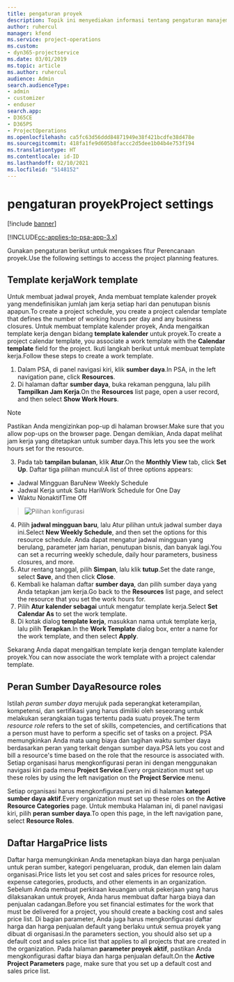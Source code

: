 ```yaml
---
title: pengaturan proyek
description: Topik ini menyediakan informasi tentang pengaturan manajemen proyek.
author: ruhercul
manager: kfend
ms.service: project-operations
ms.custom:
- dyn365-projectservice
ms.date: 03/01/2019
ms.topic: article
ms.author: ruhercul
audience: Admin
search.audienceType:
- admin
- customizer
- enduser
search.app:
- D365CE
- D365PS
- ProjectOperations
ms.openlocfilehash: ca5fc63d56ddd84871949e38f421bcdfe38d478e
ms.sourcegitcommit: 418fa1fe9d605b8faccc2d5dee1b04b4e753f194
ms.translationtype: HT
ms.contentlocale: id-ID
ms.lasthandoff: 02/10/2021
ms.locfileid: "5148152"
---
```

# <a name="project-settings"></a><span data-ttu-id="69844-103">pengaturan proyek</span><span class="sxs-lookup"><span data-stu-id="69844-103">Project settings</span></span>

[!include [banner](../includes/psa-now-project-operations.md)]

[!INCLUDE[cc-applies-to-psa-app-3.x](../includes/cc-applies-to-psa-app-3x.md)]

<span data-ttu-id="69844-104">Gunakan pengaturan berikut untuk mengakses fitur Perencanaan proyek.</span><span class="sxs-lookup"><span data-stu-id="69844-104">Use the following settings to access the project planning features.</span></span>

## <a name="work-template"></a><span data-ttu-id="69844-105">Template kerja</span><span class="sxs-lookup"><span data-stu-id="69844-105">Work template</span></span>

<span data-ttu-id="69844-106">Untuk membuat jadwal proyek, Anda membuat template kalender proyek yang mendefinisikan jumlah jam kerja setiap hari dan penutupan bisnis apapun.</span><span class="sxs-lookup"><span data-stu-id="69844-106">To create a project schedule, you create a project calendar template that defines the number of working hours per day and any business closures.</span></span> <span data-ttu-id="69844-107">Untuk membuat template kalender proyek, Anda mengaitkan template kerja dengan bidang **template kalender** untuk proyek.</span><span class="sxs-lookup"><span data-stu-id="69844-107">To create a project calendar template, you associate a work template with the **Calendar template** field for the project.</span></span> <span data-ttu-id="69844-108">Ikuti langkah berikut untuk membuat template kerja.</span><span class="sxs-lookup"><span data-stu-id="69844-108">Follow these steps to create a work template.</span></span>

1. <span data-ttu-id="69844-109">Dalam PSA, di panel navigasi kiri, klik **sumber daya**.</span><span class="sxs-lookup"><span data-stu-id="69844-109">In PSA, in the left navigation pane, click **Resources**.</span></span> 
2. <span data-ttu-id="69844-110">Di halaman daftar **sumber daya**, buka rekaman pengguna, lalu pilih **Tampilkan Jam Kerja**.</span><span class="sxs-lookup"><span data-stu-id="69844-110">On the **Resources** list page, open a user record, and then select **Show Work Hours**.</span></span>

  > [!NOTE]
  > <span data-ttu-id="69844-111">Pastikan Anda mengizinkan pop-up di halaman browser.</span><span class="sxs-lookup"><span data-stu-id="69844-111">Make sure that you allow pop-ups on the browser page.</span></span> <span data-ttu-id="69844-112">Dengan demikian, Anda dapat melihat jam kerja yang ditetapkan untuk sumber daya.</span><span class="sxs-lookup"><span data-stu-id="69844-112">This lets you see the work hours set for the resource.</span></span>
  
3. <span data-ttu-id="69844-113">Pada tab **tampilan bulanan**, klik **Atur**.</span><span class="sxs-lookup"><span data-stu-id="69844-113">On the **Monthly View** tab, click **Set Up**.</span></span> <span data-ttu-id="69844-114">Daftar tiga pilihan muncul:</span><span class="sxs-lookup"><span data-stu-id="69844-114">A list of three options appears:</span></span> 

  - <span data-ttu-id="69844-115">Jadwal Mingguan Baru</span><span class="sxs-lookup"><span data-stu-id="69844-115">New Weekly Schedule</span></span>
  - <span data-ttu-id="69844-116">Jadwal Kerja untuk Satu Hari</span><span class="sxs-lookup"><span data-stu-id="69844-116">Work Schedule for One Day</span></span>
  - <span data-ttu-id="69844-117">Waktu Nonaktif</span><span class="sxs-lookup"><span data-stu-id="69844-117">Time Off</span></span>

> ![Pilihan konfigurasi](media/project-13.png)

4. <span data-ttu-id="69844-119">Pilih **jadwal mingguan baru**, lalu Atur pilihan untuk jadwal sumber daya ini.</span><span class="sxs-lookup"><span data-stu-id="69844-119">Select **New Weekly Schedule**, and then set the options for this resource schedule.</span></span> <span data-ttu-id="69844-120">Anda dapat mengatur jadwal mingguan yang berulang, parameter jam harian, penutupan bisnis, dan banyak lagi.</span><span class="sxs-lookup"><span data-stu-id="69844-120">You can set a recurring weekly schedule, daily hour parameters, business closures, and more.</span></span>
5. <span data-ttu-id="69844-121">Atur rentang tanggal, pilih **Simpan**, lalu klik **tutup**.</span><span class="sxs-lookup"><span data-stu-id="69844-121">Set the date range, select **Save**, and then click **Close**.</span></span> 
6. <span data-ttu-id="69844-122">Kembali ke halaman daftar **sumber daya**, dan pilih sumber daya yang Anda tetapkan jam kerja.</span><span class="sxs-lookup"><span data-stu-id="69844-122">Go back to the **Resources** list page, and select the resource that you set the work hours for.</span></span> 
7. <span data-ttu-id="69844-123">Pilih **Atur kalender sebagai** untuk mengatur template kerja.</span><span class="sxs-lookup"><span data-stu-id="69844-123">Select **Set Calendar As** to set the work template.</span></span> 
8. <span data-ttu-id="69844-124">Di kotak dialog **template kerja**, masukkan nama untuk template kerja, lalu pilih **Terapkan**.</span><span class="sxs-lookup"><span data-stu-id="69844-124">In the **Work Template** dialog box, enter a name for the work template, and then select **Apply**.</span></span> 

<span data-ttu-id="69844-125">Sekarang Anda dapat mengaitkan template kerja dengan template kalender proyek.</span><span class="sxs-lookup"><span data-stu-id="69844-125">You can now associate the work template with a project calendar template.</span></span>

## <a name="resource-roles"></a><span data-ttu-id="69844-126">Peran Sumber Daya</span><span class="sxs-lookup"><span data-stu-id="69844-126">Resource roles</span></span>

<span data-ttu-id="69844-127">Istilah *peran sumber daya* merujuk pada seperangkat keterampilan, kompetensi, dan sertifikasi yang harus dimiliki oleh seseorang untuk melakukan serangkaian tugas tertentu pada suatu proyek.</span><span class="sxs-lookup"><span data-stu-id="69844-127">The term *resource role* refers to the set of skills, competencies, and certifications that a person must have to perform a specific set of tasks on a project.</span></span> <span data-ttu-id="69844-128">PSA memungkinkan Anda mata uang biaya dan tagihan waktu sumber daya berdasarkan peran yang terkait dengan sumber daya.</span><span class="sxs-lookup"><span data-stu-id="69844-128">PSA lets you cost and bill a resource's time based on the role that the resource is associated with.</span></span> <span data-ttu-id="69844-129">Setiap organisasi harus mengkonfigurasi peran ini dengan menggunakan navigasi kiri pada menu **Project Service**.</span><span class="sxs-lookup"><span data-stu-id="69844-129">Every organization must set up these roles by using the left navigation on the **Project Service** menu.</span></span>

<span data-ttu-id="69844-130">Setiap organisasi harus mengkonfigurasi peran ini di halaman **kategori sumber daya aktif**.</span><span class="sxs-lookup"><span data-stu-id="69844-130">Every organization must set up these roles on the **Active Resource Categories** page.</span></span> <span data-ttu-id="69844-131">Untuk membuka Halaman ini, di panel navigasi kiri, pilih **peran sumber daya**.</span><span class="sxs-lookup"><span data-stu-id="69844-131">To open this page, in the left navigation pane, select **Resource Roles**.</span></span>

## <a name="price-lists"></a><span data-ttu-id="69844-132">Daftar Harga</span><span class="sxs-lookup"><span data-stu-id="69844-132">Price lists</span></span>

<span data-ttu-id="69844-133">Daftar harga memungkinkan Anda menetapkan biaya dan harga penjualan untuk peran sumber, kategori pengeluaran, produk, dan elemen lain dalam organisasi.</span><span class="sxs-lookup"><span data-stu-id="69844-133">Price lists let you set cost and sales prices for resource roles, expense categories, products, and other elements in an organization.</span></span> <span data-ttu-id="69844-134">Sebelum Anda membuat perkiraan keuangan untuk pekerjaan yang harus dilaksanakan untuk proyek, Anda harus membuat daftar harga biaya dan penjualan cadangan.</span><span class="sxs-lookup"><span data-stu-id="69844-134">Before you set financial estimates for the work that must be delivered for a project, you should create a backing cost and sales price list.</span></span> <span data-ttu-id="69844-135">Di bagian parameter, Anda juga harus mengkonfigurasi daftar harga dan harga penjualan default yang berlaku untuk semua proyek yang dibuat di organisasi.</span><span class="sxs-lookup"><span data-stu-id="69844-135">In the parameters section, you should also set up a default cost and sales price list that applies to all projects that are created in the organization.</span></span> <span data-ttu-id="69844-136">Pada halaman **parameter proyek aktif**, pastikan Anda mengkonfigurasi daftar biaya dan harga penjualan default.</span><span class="sxs-lookup"><span data-stu-id="69844-136">On the **Active Project Parameters** page, make sure that you set up a default cost and sales price list.</span></span>
